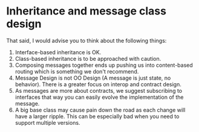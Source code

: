 # Inheritance and message class design

That said, I would advise you to think about the following things:

1. Interface-based inheritance is OK.
1. Class-based inheritance is to be approached with caution.
1. Composing messages together ends up pushing us into content-based routing which is something we don't recommend.
1. Message Design is not OO Design (A message is just state, no behavior). 
   There is a greater focus on interop and contract design.
1. As messages are more about contracts, we suggest subscribing to interfaces that way you can easily 
   evolve the implementation of the message.
1. A big base class may cause pain down the road as each change will have a larger ripple.
   This can be especially bad when you need to support multiple versions.
